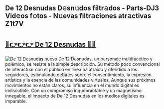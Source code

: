 ## De 12 Desnudas D𝚎sn𝚞dos filtr𝚊dos - Parts-DJ3 Vid𝚎os f𝚘tos - N𝚞evas filtr𝚊ciones atr𝚊ctivas Z1t7V

# <h2><a href="http://mb7rkks.tromn.icu/?c=De+12+Desnudas">🔗👉👉👉 De 12 Desnudas 🔗🔗</a></h2>

[![De 12 Desnudas nuevo](https://i.imgur.com/pEAQMta.gif)](http://mb7rkks.tromn.icu/?c=De+12+Desnudas)
De 12 Desnudas, un personaje multifacético y polémico, se resiste a la simple descripción. Su método poco convencional de interactuar con el público en línea ha atraído y ofendido a los seguidores, estimulando debates sobre el consentimiento, la expresión artística y la esencia de las comunidades virtuales. Aunque sus próximos movimientos no están claros, su influencia en el mundo digital es indiscutible. Con un compromiso inquebrantable y un magnetismo innegable, el impacto de De 12 Desnudas en los medios digitales es imparable.
